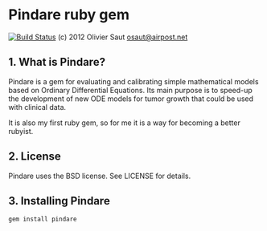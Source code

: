 Pindare ruby gem
=======
[![Build Status](https://secure.travis-ci.org/osaut/pindare.png?branch=master)](http://travis-ci.org/osaut/pindare)
(c) 2012 Olivier Saut <osaut@airpost.net>

## 1. What is Pindare?
Pindare is a gem for evaluating and calibrating simple mathematical models based on Ordinary Differential Equations. Its main purpose is to speed-up the development of new ODE models for tumor growth that could be used with clinical data.

It is also my first ruby gem, so for me it is a way for becoming a better rubyist.

## 2. License

Pindare uses the BSD license. See LICENSE for details.

## 3. Installing Pindare
    gem install pindare
